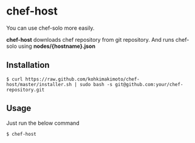 # chef-host

You can use chef-solo more easily.

**chef-host** downloads chef repository from git repository.
And runs chef-solo using **nodes/{hostname}.json** 

## Installation

    $ curl https://raw.github.com/kohkimakimoto/chef-host/master/installer.sh | sudo bash -s git@github.com:your/chef-repository.git

## Usage

Just run the below command 

    $ chef-host

